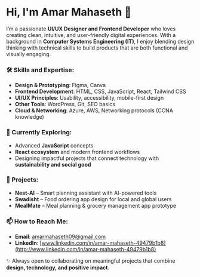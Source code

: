 # Hi, I'm Amar Mahaseth 👋

I’m a passionate **UI/UX Designer and Frontend Developer** who loves creating clean, intuitive, and user-friendly digital experiences. With a background in **Computer Systems Engineering (IT)**, I enjoy blending design thinking with technical skills to build products that are both functional and visually engaging.

### 🛠️ Skills and Expertise:

* **Design & Prototyping**: Figma, Canva
* **Frontend Development**: HTML, CSS, JavaScript, React, Tailwind CSS
* **UI/UX Principles**: Usability, accessibility, mobile-first design
* **Other Tools**: WordPress, Git, SEO basics
* **Cloud & Networking**: Azure, AWS, Networking protocols (CCNA knowledge)

### 🚀 Currently Exploring:

* Advanced **JavaScript** concepts
* **React ecosystem** and modern frontend workflows
* Designing impactful projects that connect technology with **sustainability and social good**

### 🌱 Projects:

* **Nest-AI** – Smart planning assistant with AI-powered tools
* **Swadisht** – Food ordering app design for local and global users
* **MealMate** – Meal planning & grocery management app prototype

### 📫 How to Reach Me:

* **Email**: [amarmahaseth09@gmail.com](mailto:amarmahaseth09@gmail.com)
* **LinkedIn**: [www.linkedin.com/in/amar-mahaseth-49479b1b8](http://www.linkedin.com/in/amar-mahaseth-49479b1b8)

✨ Always open to collaborating on meaningful projects that combine **design, technology, and positive impact**.
